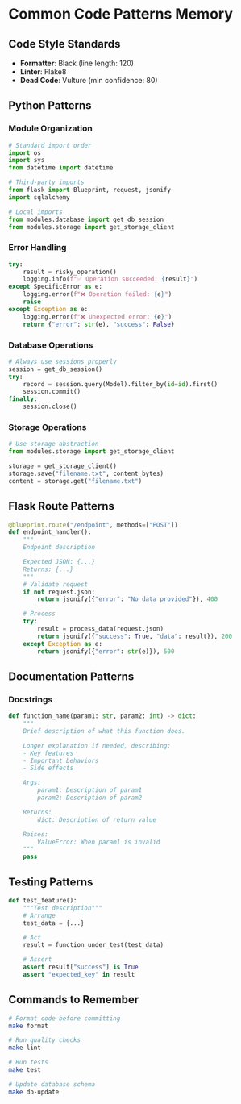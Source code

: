 # Common Code Patterns Memory

## Code Style Standards
- **Formatter**: Black (line length: 120)
- **Linter**: Flake8
- **Dead Code**: Vulture (min confidence: 80)

## Python Patterns

### Module Organization
```python
# Standard import order
import os
import sys
from datetime import datetime

# Third-party imports
from flask import Blueprint, request, jsonify
import sqlalchemy

# Local imports
from modules.database import get_db_session
from modules.storage import get_storage_client
```

### Error Handling
```python
try:
    result = risky_operation()
    logging.info(f"✅ Operation succeeded: {result}")
except SpecificError as e:
    logging.error(f"❌ Operation failed: {e}")
    raise
except Exception as e:
    logging.error(f"❌ Unexpected error: {e}")
    return {"error": str(e), "success": False}
```

### Database Operations
```python
# Always use sessions properly
session = get_db_session()
try:
    record = session.query(Model).filter_by(id=id).first()
    session.commit()
finally:
    session.close()
```

### Storage Operations
```python
# Use storage abstraction
from modules.storage import get_storage_client

storage = get_storage_client()
storage.save("filename.txt", content_bytes)
content = storage.get("filename.txt")
```

## Flask Route Patterns
```python
@blueprint.route("/endpoint", methods=["POST"])
def endpoint_handler():
    """
    Endpoint description

    Expected JSON: {...}
    Returns: {...}
    """
    # Validate request
    if not request.json:
        return jsonify({"error": "No data provided"}), 400

    # Process
    try:
        result = process_data(request.json)
        return jsonify({"success": True, "data": result}), 200
    except Exception as e:
        return jsonify({"error": str(e)}), 500
```

## Documentation Patterns

### Docstrings
```python
def function_name(param1: str, param2: int) -> dict:
    """
    Brief description of what this function does.

    Longer explanation if needed, describing:
    - Key features
    - Important behaviors
    - Side effects

    Args:
        param1: Description of param1
        param2: Description of param2

    Returns:
        dict: Description of return value

    Raises:
        ValueError: When param1 is invalid
    """
    pass
```

## Testing Patterns
```python
def test_feature():
    """Test description"""
    # Arrange
    test_data = {...}

    # Act
    result = function_under_test(test_data)

    # Assert
    assert result["success"] is True
    assert "expected_key" in result
```

## Commands to Remember
```bash
# Format code before committing
make format

# Run quality checks
make lint

# Run tests
make test

# Update database schema
make db-update
```
